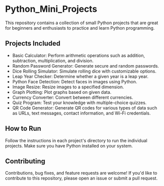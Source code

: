# Python_Mini_Projects
This repository contains a collection of small Python projects that are great for beginners and enthusiasts to practice and learn Python programming.

## Projects Included

- Basic Calculator: Perform arithmetic operations such as addition, subtraction, multiplication, and division.
- Random Password Generator: Generate secure and random passwords.
- Dice Rolling Simulator: Simulate rolling dice with customizable options.
- Leap Year Checker: Determine whether a given year is a leap year.
- Python Face Detection: Detect faces in images using Python.
- Image Resize: Resize images to a specified dimension.
- Graph Plotting: Plot graphs based on given data.
- Currency Converter: Convert between different currencies.
- Quiz Program: Test your knowledge with multiple-choice quizzes.
- QR Code Generator: Generate QR codes for various types of data such as URLs, text messages, contact information, and Wi-Fi credentials.

## How to Run

Follow the instructions in each project's directory to run the individual projects. Make sure you have Python installed on your system.

## Contributing

Contributions, bug fixes, and feature requests are welcome! If you'd like to contribute to this repository, please open an issue or submit a pull request.
